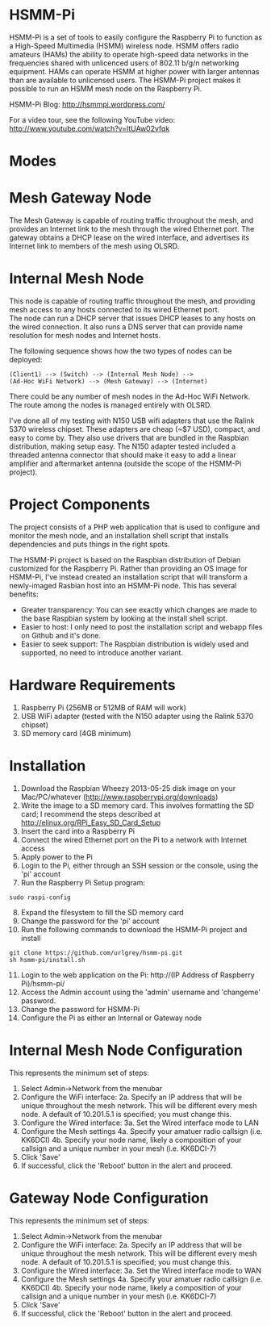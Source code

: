 HSMM-Pi
=======

HSMM-Pi is a set of tools to easily configure the Raspberry Pi to function as a High-Speed 
Multimedia (HSMM) wireless node.  HSMM offers radio amateurs (HAMs) the ability 
to operate high-speed data networks in the frequencies shared with unlicenced 
users of 802.11 b/g/n networking equipment.  HAMs can operate HSMM at higher 
power with larger antennas than are available to unlicensed users.  The HSMM-Pi 
project makes it possible to run an HSMM mesh node on the Raspberry Pi.

HSMM-Pi Blog:
http://hsmmpi.wordpress.com/

For a video tour, see the following YouTube video:
http://www.youtube.com/watch?v=ltUAw02vfqk

Modes
=====

Mesh Gateway Node
=================
The Mesh Gateway is capable of routing traffic throughout the mesh, and 
provides an Internet link to the mesh through the wired Ethernet port.  The 
gateway obtains a DHCP lease on the wired interface, and advertises its 
Internet link to members of the mesh using OLSRD.


Internal Mesh Node
==================
This node is capable of routing traffic throughout the mesh, and 
providing mesh access to any hosts connected to its wired Ethernet port.  
The node can run a DHCP server that issues DHCP leases to any hosts on the 
wired connection.  It also runs a DNS server that can provide name resolution 
for mesh nodes and Internet hosts.

The following sequence shows how the two types of nodes can be deployed:

```
(Client1) --> (Switch) --> (Internal Mesh Node) --> 
(Ad-Hoc WiFi Network) --> (Mesh Gateway) --> (Internet)
```

There could be any number of mesh nodes in the Ad-Hoc WiFi Network.  The route among the nodes is managed entirely with OLSRD.

I've done all of my testing with N150 USB wifi adapters that use the Ralink 5370 wireless chipset.  These adapters are cheap (~$7 USD), compact, and easy to come by.  They also use drivers that are bundled in the Raspbian distribution, making setup easy.  The N150 adapter tested included a threaded antenna connector that should make it easy to add a linear amplifier and aftermarket antenna (outside the scope of the HSMM-Pi project).

Project Components
==================
The project consists of a PHP web application that is used to configure and monitor the mesh node, and an installation shell script that installs dependencies and puts things in the right spots.  

The HSMM-Pi project is based on the Raspbian distribution of Debian customized for the Raspberry Pi.  Rather than providing an OS image for HSMM-Pi, I've instead created an installation script that will transform a newly-imaged Rasbian host into an HSMM-Pi node.  This has several benefits:
 * Greater transparency:  You can see exactly which changes are made to the base Raspbian system by looking at the install shell script.
 * Easier to host:  I only need to post the installation script and webapp files on Github and it's done.
 * Easier to seek support: The Raspbian distribution is widely used and supported, no need to introduce another variant.

Hardware Requirements
=====================

1.  Raspberry Pi (256MB or 512MB of RAM will work)
2.  USB WiFi adapter (tested with the N150 adapter using the Ralink 5370 chipset)
3.  SD memory card (4GB minimum)

Installation
============

1.  Download the Raspbian Wheezy 2013-05-25 disk image on your Mac/PC/whatever (http://www.raspberrypi.org/downloads)
2.  Write the image to a SD memory card.  This involves formatting the SD card; I recommend the steps described at http://elinux.org/RPi_Easy_SD_Card_Setup
3.  Insert the card into a Raspberry Pi
4.  Connect the wired Ethernet port on the Pi to a network with Internet access
5.  Apply power to the Pi
6.  Login to the Pi, either through an SSH session or the console, using the 'pi' account
7.  Run the Raspberry Pi Setup program:
```
sudo raspi-config
```
8.  Expand the filesystem to fill the SD memory card
9.  Change the password for the 'pi' account
10.  Run the following commands to download the HSMM-Pi project and install
```
git clone https://github.com/urlgrey/hsmm-pi.git
sh hsmm-pi/install.sh
```
11.  Login to the web application on the Pi:
http://(IP Address of Raspberry Pi)/hsmm-pi/
12.  Access the Admin account using the 'admin' username and 'changeme' password.
13.  Change the password for HSMM-Pi
14.  Configure the Pi as either an Internal or Gateway node


Internal Mesh Node Configuration
================================
This represents the minimum set of steps:

1.  Select Admin->Network from the menubar
2.  Configure the WiFi interface:
2a.  Specify an IP address that will be unique throughout the mesh network.  This will be different every mesh node.  A default of 10.201.5.1 is specified; you must change this.
3.  Configure the Wired interface:
3a.  Set the Wired interface mode to LAN
4.  Configure the Mesh settings
    4a.  Specify your amatuer radio callsign (i.e. KK6DCI)
    4b.  Specify your node name, likely a composition of your callsign and a unique number in your mesh (i.e. KK6DCI-7)
5.  Click 'Save'
6.  If successful, click the 'Reboot' button in the alert and proceed.


Gateway Node Configuration
================================
This represents the minimum set of steps:

1.  Select Admin->Network from the menubar
2.  Configure the WiFi interface:
2a.  Specify an IP address that will be unique throughout the mesh network.  This will be different every mesh node.  A default of 10.201.5.1 is specified; you must change this.
3.  Configure the Wired interface:
3a.  Set the Wired interface mode to WAN
4.  Configure the Mesh settings
    4a.  Specify your amatuer radio callsign (i.e. KK6DCI)
    4b.  Specify your node name, likely a composition of your callsign and a unique number in your mesh (i.e. KK6DCI-7)
5.  Click 'Save'
6.  If successful, click the 'Reboot' button in the alert and proceed.

